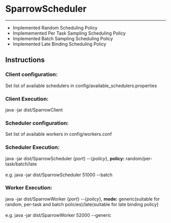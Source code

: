 <h1>SparrowScheduler</h1>
<hr>

<ul>
 <li>Implemented Random Scheduling Policy</li>
  <li>Implememented Per Task Sampling Scheduling Policy</li>
  <li>Implemented Batch Sampling Scheduling Policy</li>
  <li>Implemented Late Binding Scheduling Policy</li>
</ul>

<h2>Instructions</h2>
<h3>Client configuration:</h3>
Set list of available schedulers in config/available_schedulers.properties

<h3>Client Execution:</h3>
java -jar dist/SparrowClient

<h3>Scheduler configuration:</h3>
Set list of available workers in config/workers.conf

<h3>Scheduler Execution:</h3>
java -jar dist/SparrowScheduler {<i>port</i>} --{<i>policy</i>}, <b>policy:</b> random/per-task/batch/late<br>
<br>
e.g. java -jar dist/SparrowScheduler 51000 --batch

<h3>Worker Execution:</h3>
java -jar dist/SparrowWorker {<i>port</i>} --{<i>policy</i>}, <b>mode:</b> generic(suitable for random, per-task and batch policies)/late(suitable for late binding policy}<br>
<br>
e.g. java -jar dist/SparrowWorker 52000 --generic





